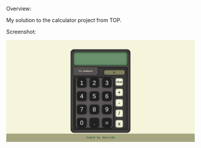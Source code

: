 Overview:

My solution to the calculator project from TOP.


Screenshot:

![](images/127.0.0.1_5500_index.html.png)